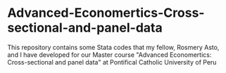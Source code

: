 # Advanced-Economertics-Cross-sectional-and-panel-data
This repository contains some Stata codes that my fellow, Rosmery Asto, and I have developed for our Master course "Advanced Economertics: Cross-sectional and panel data" at Pontifical Catholic University of Peru
